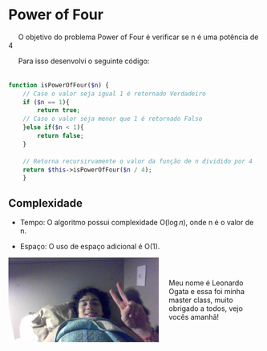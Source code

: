 # Power of Four

&nbsp;&nbsp;&nbsp;&nbsp; O objetivo do problema Power of Four é verificar se n é uma potência de 4

&nbsp;&nbsp;&nbsp;&nbsp; Para isso desenvolvi o seguinte código: 

```php

function isPowerOfFour($n) {
    // Caso o valor seja igual 1 é retornado Verdadeiro
    if ($n == 1){
        return true;
    // Caso o valor seja menor que 1 é retornado Falso
    }else if($n < 1){
        return false;
    }

    // Retorna recursirvamente o valor da função de n dividido por 4
    return $this->isPowerOfFour($n / 4);
    }
```

## Complexidade
- Tempo: O algoritmo possui complexidade O($\log{n}$), onde n é o valor de n.

- Espaço: O uso de espaço adicional é O(1).

<div style="display: flex; align-items: center; justify-content: center;">
    <img src="leoogata53.jpg" alt="leoogata" style="width: 300px; height: auto; margin-right: 20px;">
    <div>
        <p>Meu nome é Leonardo Ogata e essa foi minha master class, muito obrigado a todos, vejo vocês amanhã!</p>
    </div>
</div>
